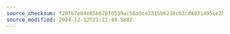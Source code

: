 ```yaml
---
source_checksum: f28f67e84e85b628fd539ac58a9ce3315b6210c63cd4831495ce2ba06e88ee0e
source_modified: 2024-12-12T21:11:49.588Z
---
```


